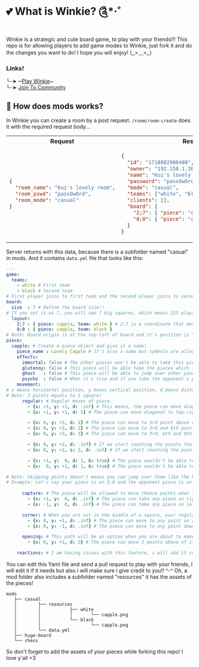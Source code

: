# 💕 What is Winkie? ༊*·˚
Winkie is a strategic and cute board game, to play with your friends!!! This repo is for allowing players to add game modes to Winkie, just fork it and do the changes you want to do! I hope you will enjoy! (,,>﹏<,,)

### **Links!** <br/>
╰┈➤ ~[Play Winkie]()~ <br/>
╰┈➤ [Join To Community](https://discord.gg/XDWyeekEFY)

## 🎀 How does mods works?

In Winkie you can create a room by a post request. `/room/room-create` does it with the required request body...

<table>
<tr>
<th>Request</th>
<th>Response</th>
</tr>
<tr>
<td>
  
```json
{
  "room_name": "Kui's lovely room",
  "room_pswd": "passOwOrd",
  "room_mode": "casual"
}
```

</td>
<td>

```json
{
  "id": "1718882906488",
  "owner": "192.158.1.38",
  "name": "Kui's lovely room",
  "password": "passOwOrd",
  "mode": "casual",
  "teams": ["white", "black"],
  "clients": [],
  "board": {
    "2;7": { "piece": "capple", "team": "white" },
    "8;0": { "piece": "capple", "team": "black" }
  }
}
```

</td>
</tr>
</table>

Server returns with this data, because there is a subfolder named "casual" in mods. And it contains `data.yml` file that looks like this:
```yml
---
game:
  teams:
    - white # First team
    - black # Second team
# First player joins to first team and the second player joins to second team, if a third person joins too their team will be set as "spectator" :3
board:
  size  : 7 # Define the board size!!
# If you set it as 7, you will see 7 big squares, which means 225 playable square!! because of Winkie's perfect rules OwO (The formula is (2n+1)^2 if you want to calculate)
  layout:
    2;7 : { piece: capple, team: white } # 2;7 is a coordinate that means x: 2, y: 7, and it defines which piece will be placed on that square on which team!! ^-^
    8;0 : { piece: capple, team: black }
# Note: Board origin is at the top-left of board and it's position is "0;0" \(^ω^\ )
piece: 
  capple: # Create a piece object and give it a name!
    piece_name : Lovely Capple # It's also a name but symbols are allowed.. So you can *ੈ✩‧₊˚༺ ժׁׅ݊ ꫀׁׅܻ ᝯׁ ᨵׁׅ ꭈׁׅ ɑׁׅ֮ tׁׅ ꫀׁׅܻ ༻*ੈ✩‧₊˚ the name!
    effects:
      immortal: false # The other pieces won't be able to take this piece when this setting is set to true!
      glutonny: false # This piece will be able take the pieces which is from the same team with it when this setting set to true! (Don't ask why, it sounds like a good feature U⩊U)
      ghost   : false # This piece will be able to jump over other pieces when this setting set to true!
      psycho  : false # When it's true and if you take the opponent's piece with this piece, it will be your turn again. But you can only move the same piece (It repeats itself)!!
    movement:
# x means horizontal position, y means vertical position, d means distance and works like repeat count, b means block it or not, s means skip! Let me give you some examples!! ^-^
# Note: 3 points equals to 1 square!
      regular: # Regular moves of piece:
        - {x: +1, y: +1, d: .inf} # This means, the piece can move diagonal to top-right with no limits!
        - {x: +1, y: +1, d: 5} # The piece can move diagonal to top-right with for first 5 square!

        - {x: 0, y: +3, d: 1} # The piece can move to 3rd point above of it!
        - {x: 0, y: +3, d: 2} # The piece can move to 3rd and 6th point above of it!
        - {x: 0, y: +3, d: 3} # The piece can move to 3rd, 6th and 9th point above of it!

        - {x: 0, y: +2, d: .inf} # If we start counting the points that above the piece, the piece will able to move only even numbers that we counted.
        - {x: 0, y: +1, s: 2, d: .inf} # If we start counting the points that above the piece, the piece will able to move only odd numbers that we counted.

        - {x: +1, y:  0, d: 1, b: true} # The piece wouldn't be able to move 1 point right.
        - {x:  0, y: +1, d: 1, b: true} # The piece wouldn't be able to move 1 point above.

# Note: Skipping points doesn't means you can jump over them like the knight from chess! You need to set true the "ghost" from the effects if you want to jump over them. (¬_¬")
# Example: Let's say your piece is on 5;0 and the opponent piece is on 4;0 your regular movements contains {x: -2, y: 0, d: .inf} You can't be able to move to 3;0 because eney will block the path!  
      
      capture: # The piece will be allowed to move theese points when the opponent piece is standing on them... TO DESTROY THEM!!! (˶ˆ꒳ˆ˵)
        - {x: +1, y:  0, d: .inf} # The piece can take any piece on right side.
        - {x: -1, y:  0, d: .inf} # The piece can take any piece on left side.

      corner: # When you are not in the middle of a square, your regular moves will be blocked and this moves will be allowed.
        - {x: 0, y: +1, d: .inf} # The piece can move to any point on above of it!
        - {x: 0, y: -1, d: .inf} # The piece can move to any point down of it!

      opening: # This path will be an option when you are about to make the first move wtih this piece! Just like moving 2 squares on first move with pawns. 
        - {x: 0, y: +1, d: 3} # The piece can move 3 points above of it on first move.

    reactions: # I am having issues with this feature, i will add it soon... T-T
```

You can edit this Yaml file and send a pull request to play with your friends, I will edit it if it needs but also i will make sure i give credit to you!! ^-^
Oh, a mod folder also includes a subfolder named "resources" it has the assets of the pieces!

```
mods
   ├── casual
   │        ├── resources
   │        │           ├── white
   │        │           │       └── capple.png
   │        │           └── black
   │        │                   └── capple.png
   │        └── data.yml
   ├── huge-board
   └── chess
```
So don't forget to add the assets of your pieces while forking this repo!
I love y'all <3
